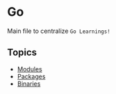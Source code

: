 # Go

Main file to centralize `Go Learnings!`

## Topics

- [Modules](https://github.com/IgorGrieder/TIL/blob/main/Go/modules-in-go.md)
- [Packages](https://github.com/IgorGrieder/TIL/blob/main/Go/packages-in-go.md)
- [Binaries](https://github.com/IgorGrieder/TIL/blob/main/Go/binaries-in-go.md)
